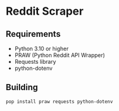 # Reddit Scraper

## Requirements
- Python 3.10 or higher
- PRAW (Python Reddit API Wrapper)
- Requests library
- python-dotenv

## Building

```code
pop install praw requests python-dotenv
```